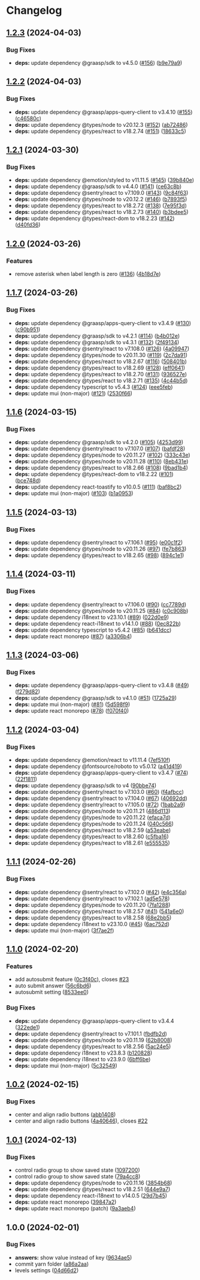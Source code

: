 # Changelog

## [1.2.3](https://github.com/graasp/graasp-app-likert-scale/compare/v1.2.2...v1.2.3) (2024-04-03)


### Bug Fixes

* **deps:** update dependency @graasp/sdk to v4.5.0 ([#156](https://github.com/graasp/graasp-app-likert-scale/issues/156)) ([b9e79a9](https://github.com/graasp/graasp-app-likert-scale/commit/b9e79a9bbebd830849c8f61d6cb2bd5fef5fd262))

## [1.2.2](https://github.com/graasp/graasp-app-likert-scale/compare/v1.2.1...v1.2.2) (2024-04-03)


### Bug Fixes

* **deps:** update dependency @graasp/apps-query-client to v3.4.10 ([#155](https://github.com/graasp/graasp-app-likert-scale/issues/155)) ([c46580c](https://github.com/graasp/graasp-app-likert-scale/commit/c46580c8c3798f924bce64ad38f964c13f6b327b))
* **deps:** update dependency @types/node to v20.12.3 ([#152](https://github.com/graasp/graasp-app-likert-scale/issues/152)) ([ab72486](https://github.com/graasp/graasp-app-likert-scale/commit/ab724863c9bb5fc83c3399e4c479a9009586e302))
* **deps:** update dependency @types/react to v18.2.74 ([#151](https://github.com/graasp/graasp-app-likert-scale/issues/151)) ([18633c5](https://github.com/graasp/graasp-app-likert-scale/commit/18633c57aba997b06fca7ea29226e219991e64c5))

## [1.2.1](https://github.com/graasp/graasp-app-likert-scale/compare/v1.2.0...v1.2.1) (2024-03-30)


### Bug Fixes

* **deps:** update dependency @emotion/styled to v11.11.5 ([#145](https://github.com/graasp/graasp-app-likert-scale/issues/145)) ([39b840e](https://github.com/graasp/graasp-app-likert-scale/commit/39b840e6411b4bafba7e6fb0519df14b699f726f))
* **deps:** update dependency @graasp/sdk to v4.4.0 ([#141](https://github.com/graasp/graasp-app-likert-scale/issues/141)) ([ce63c8b](https://github.com/graasp/graasp-app-likert-scale/commit/ce63c8bedffc8f041b7d912be1b491ab04987e9e))
* **deps:** update dependency @sentry/react to v7.109.0 ([#143](https://github.com/graasp/graasp-app-likert-scale/issues/143)) ([9c84f63](https://github.com/graasp/graasp-app-likert-scale/commit/9c84f631a3e0f82682e6745bd7ae757efe78aac4))
* **deps:** update dependency @types/node to v20.12.2 ([#146](https://github.com/graasp/graasp-app-likert-scale/issues/146)) ([b7893f5](https://github.com/graasp/graasp-app-likert-scale/commit/b7893f567f95b66f7c96bd9fb7f997a8667d81c1))
* **deps:** update dependency @types/react to v18.2.72 ([#138](https://github.com/graasp/graasp-app-likert-scale/issues/138)) ([7e95f3d](https://github.com/graasp/graasp-app-likert-scale/commit/7e95f3d8b6780bde52129be48e3f0854dfb9a5f7))
* **deps:** update dependency @types/react to v18.2.73 ([#140](https://github.com/graasp/graasp-app-likert-scale/issues/140)) ([b3bdee5](https://github.com/graasp/graasp-app-likert-scale/commit/b3bdee5617f86755eb9dd6b0b7ed8cd92f880fa2))
* **deps:** update dependency @types/react-dom to v18.2.23 ([#142](https://github.com/graasp/graasp-app-likert-scale/issues/142)) ([d40fd36](https://github.com/graasp/graasp-app-likert-scale/commit/d40fd368a1e860938a7e310385a92b8011d49609))

## [1.2.0](https://github.com/graasp/graasp-app-likert-scale/compare/v1.1.7...v1.2.0) (2024-03-26)


### Features

* remove asterisk when label length is zero ([#136](https://github.com/graasp/graasp-app-likert-scale/issues/136)) ([4b18d7e](https://github.com/graasp/graasp-app-likert-scale/commit/4b18d7ee4e61da78a408e94c395b69b2cde1dbd6))

## [1.1.7](https://github.com/graasp/graasp-app-likert-scale/compare/v1.1.6...v1.1.7) (2024-03-26)


### Bug Fixes

* **deps:** update dependency @graasp/apps-query-client to v3.4.9 ([#130](https://github.com/graasp/graasp-app-likert-scale/issues/130)) ([c90b951](https://github.com/graasp/graasp-app-likert-scale/commit/c90b95153d6e4db5e7fb53a9f27f032a1dba5004))
* **deps:** update dependency @graasp/sdk to v4.2.1 ([#114](https://github.com/graasp/graasp-app-likert-scale/issues/114)) ([b4b012e](https://github.com/graasp/graasp-app-likert-scale/commit/b4b012efa154b8e9e073c6493eda3f1eef60cd88))
* **deps:** update dependency @graasp/sdk to v4.3.1 ([#132](https://github.com/graasp/graasp-app-likert-scale/issues/132)) ([2f49134](https://github.com/graasp/graasp-app-likert-scale/commit/2f49134b55000af5128a38d67ecb760e5b1b66d4))
* **deps:** update dependency @sentry/react to v7.108.0 ([#126](https://github.com/graasp/graasp-app-likert-scale/issues/126)) ([4a09947](https://github.com/graasp/graasp-app-likert-scale/commit/4a09947152319a8edc9c6d4a221bc0621579dbde))
* **deps:** update dependency @types/node to v20.11.30 ([#119](https://github.com/graasp/graasp-app-likert-scale/issues/119)) ([2c7da91](https://github.com/graasp/graasp-app-likert-scale/commit/2c7da9110e295d1402a81748b5bcfe17c9831a42))
* **deps:** update dependency @types/react to v18.2.67 ([#116](https://github.com/graasp/graasp-app-likert-scale/issues/116)) ([508401b](https://github.com/graasp/graasp-app-likert-scale/commit/508401b62a845384b61611ae9b69bf6395548bf1))
* **deps:** update dependency @types/react to v18.2.69 ([#128](https://github.com/graasp/graasp-app-likert-scale/issues/128)) ([eff0641](https://github.com/graasp/graasp-app-likert-scale/commit/eff0641830d11c631f52a4f45fa71f2c3dccaafd))
* **deps:** update dependency @types/react to v18.2.70 ([#131](https://github.com/graasp/graasp-app-likert-scale/issues/131)) ([936527e](https://github.com/graasp/graasp-app-likert-scale/commit/936527e736d45ad746a201edc203965ab8bc863f))
* **deps:** update dependency @types/react to v18.2.71 ([#135](https://github.com/graasp/graasp-app-likert-scale/issues/135)) ([4c44b5d](https://github.com/graasp/graasp-app-likert-scale/commit/4c44b5dd4a38e356ccbbccf7a17e488ce7ed0bff))
* **deps:** update dependency typescript to v5.4.3 ([#124](https://github.com/graasp/graasp-app-likert-scale/issues/124)) ([eee5feb](https://github.com/graasp/graasp-app-likert-scale/commit/eee5feb6eacf660c5e5c15504f8bb9671e7bd361))
* **deps:** update mui (non-major) ([#121](https://github.com/graasp/graasp-app-likert-scale/issues/121)) ([2530f66](https://github.com/graasp/graasp-app-likert-scale/commit/2530f66aa570f46b9c7f7b31510946ea3f7016e4))

## [1.1.6](https://github.com/graasp/graasp-app-likert-scale/compare/v1.1.5...v1.1.6) (2024-03-15)


### Bug Fixes

* **deps:** update dependency @graasp/sdk to v4.2.0 ([#105](https://github.com/graasp/graasp-app-likert-scale/issues/105)) ([4253d99](https://github.com/graasp/graasp-app-likert-scale/commit/4253d99525b8edf322d95b399485c649b4acb945))
* **deps:** update dependency @sentry/react to v7.107.0 ([#107](https://github.com/graasp/graasp-app-likert-scale/issues/107)) ([bafdf28](https://github.com/graasp/graasp-app-likert-scale/commit/bafdf28f440ddc62c4d6a3bf5fc005b1029e44fa))
* **deps:** update dependency @types/node to v20.11.27 ([#102](https://github.com/graasp/graasp-app-likert-scale/issues/102)) ([333c43e](https://github.com/graasp/graasp-app-likert-scale/commit/333c43eaf5c6cf4277f065a81944d4f85fc11bbd))
* **deps:** update dependency @types/node to v20.11.28 ([#110](https://github.com/graasp/graasp-app-likert-scale/issues/110)) ([8eb431e](https://github.com/graasp/graasp-app-likert-scale/commit/8eb431e0fd5ff3bb1c2374f0912b7a93f8c3fcc3))
* **deps:** update dependency @types/react to v18.2.66 ([#108](https://github.com/graasp/graasp-app-likert-scale/issues/108)) ([9bad1b4](https://github.com/graasp/graasp-app-likert-scale/commit/9bad1b436cfa9cc578eb7d5480c65abddd3943e8))
* **deps:** update dependency @types/react-dom to v18.2.22 ([#101](https://github.com/graasp/graasp-app-likert-scale/issues/101)) ([bce748d](https://github.com/graasp/graasp-app-likert-scale/commit/bce748d431be056feaa2fcdc9ba0f4e1d3d21202))
* **deps:** update dependency react-toastify to v10.0.5 ([#111](https://github.com/graasp/graasp-app-likert-scale/issues/111)) ([baf8bc2](https://github.com/graasp/graasp-app-likert-scale/commit/baf8bc273b98e402b0323d26f90c5c1c3f6972c9))
* **deps:** update mui (non-major) ([#103](https://github.com/graasp/graasp-app-likert-scale/issues/103)) ([b1a0953](https://github.com/graasp/graasp-app-likert-scale/commit/b1a0953273107511528c8e346abdf5a26d6d8629))

## [1.1.5](https://github.com/graasp/graasp-app-likert-scale/compare/v1.1.4...v1.1.5) (2024-03-13)


### Bug Fixes

* **deps:** update dependency @sentry/react to v7.106.1 ([#95](https://github.com/graasp/graasp-app-likert-scale/issues/95)) ([e00c1f2](https://github.com/graasp/graasp-app-likert-scale/commit/e00c1f215f8ff01a9d123f84fded6d278f819cc2))
* **deps:** update dependency @types/node to v20.11.26 ([#97](https://github.com/graasp/graasp-app-likert-scale/issues/97)) ([fe7b863](https://github.com/graasp/graasp-app-likert-scale/commit/fe7b863dc8eb1bc2a831396d875aeb0d17d43dbd))
* **deps:** update dependency @types/react to v18.2.65 ([#98](https://github.com/graasp/graasp-app-likert-scale/issues/98)) ([894c1e1](https://github.com/graasp/graasp-app-likert-scale/commit/894c1e14d03a63cba746c656a0cad51ddeb2691d))

## [1.1.4](https://github.com/graasp/graasp-app-likert-scale/compare/v1.1.3...v1.1.4) (2024-03-11)


### Bug Fixes

* **deps:** update dependency @sentry/react to v7.106.0 ([#90](https://github.com/graasp/graasp-app-likert-scale/issues/90)) ([cc7789d](https://github.com/graasp/graasp-app-likert-scale/commit/cc7789de5b00b7cfff5db47833efbcd130d330ef))
* **deps:** update dependency @types/node to v20.11.25 ([#84](https://github.com/graasp/graasp-app-likert-scale/issues/84)) ([c0c908b](https://github.com/graasp/graasp-app-likert-scale/commit/c0c908b588e1c2c6da1df800927dbd9c118fd196))
* **deps:** update dependency i18next to v23.10.1 ([#89](https://github.com/graasp/graasp-app-likert-scale/issues/89)) ([022d0e9](https://github.com/graasp/graasp-app-likert-scale/commit/022d0e9541498bfa60598e40943c2a95f976457f))
* **deps:** update dependency react-i18next to v14.1.0 ([#88](https://github.com/graasp/graasp-app-likert-scale/issues/88)) ([0ec822b](https://github.com/graasp/graasp-app-likert-scale/commit/0ec822b08d4af19bc91b935b17a505a8ed15e23f))
* **deps:** update dependency typescript to v5.4.2 ([#85](https://github.com/graasp/graasp-app-likert-scale/issues/85)) ([b641dcc](https://github.com/graasp/graasp-app-likert-scale/commit/b641dcc0baea3b9cb39d11a2eba2162e005d9763))
* **deps:** update react monorepo ([#87](https://github.com/graasp/graasp-app-likert-scale/issues/87)) ([a3306b4](https://github.com/graasp/graasp-app-likert-scale/commit/a3306b415f4422157202d27059efbdfbf2dca355))

## [1.1.3](https://github.com/graasp/graasp-app-likert-scale/compare/v1.1.2...v1.1.3) (2024-03-06)


### Bug Fixes

* **deps:** update dependency @graasp/apps-query-client to v3.4.8 ([#49](https://github.com/graasp/graasp-app-likert-scale/issues/49)) ([f279d82](https://github.com/graasp/graasp-app-likert-scale/commit/f279d82629f506b445de32fc296a32a3ba676368))
* **deps:** update dependency @graasp/sdk to v4.1.0 ([#51](https://github.com/graasp/graasp-app-likert-scale/issues/51)) ([1725a29](https://github.com/graasp/graasp-app-likert-scale/commit/1725a29bc969bbb1f886526682b141f322046db5))
* **deps:** update mui (non-major) ([#81](https://github.com/graasp/graasp-app-likert-scale/issues/81)) ([5d598f9](https://github.com/graasp/graasp-app-likert-scale/commit/5d598f9e9829550f4a9f9a6e97e01195f7c1f777))
* **deps:** update react monorepo ([#78](https://github.com/graasp/graasp-app-likert-scale/issues/78)) ([f070f40](https://github.com/graasp/graasp-app-likert-scale/commit/f070f40fc272c3163cec14c628e236f3939b5e13))

## [1.1.2](https://github.com/graasp/graasp-app-likert-scale/compare/v1.1.1...v1.1.2) (2024-03-04)


### Bug Fixes

* **deps:** update dependency @emotion/react to v11.11.4 ([7ef510f](https://github.com/graasp/graasp-app-likert-scale/commit/7ef510fa6409dc09af3c351079f685c00f8bea1d))
* **deps:** update dependency @fontsource/roboto to v5.0.12 ([a41d419](https://github.com/graasp/graasp-app-likert-scale/commit/a41d4196501ea66f95159946a3791f549bd30663))
* **deps:** update dependency @graasp/apps-query-client to v3.4.7 ([#74](https://github.com/graasp/graasp-app-likert-scale/issues/74)) ([22f1811](https://github.com/graasp/graasp-app-likert-scale/commit/22f1811684d00c85f75dcfc97b7558fb4eec6bcd))
* **deps:** update dependency @graasp/sdk to v4 ([90bbe74](https://github.com/graasp/graasp-app-likert-scale/commit/90bbe74224379cae533bd86a522a1ba03b26725d))
* **deps:** update dependency @sentry/react to v7.103.0 ([#60](https://github.com/graasp/graasp-app-likert-scale/issues/60)) ([f4afbcc](https://github.com/graasp/graasp-app-likert-scale/commit/f4afbcc3a8e2c73b7a5e47e7218e8deaa2df3ae3))
* **deps:** update dependency @sentry/react to v7.104.0 ([#67](https://github.com/graasp/graasp-app-likert-scale/issues/67)) ([40692dd](https://github.com/graasp/graasp-app-likert-scale/commit/40692dde6480f55e66e1c1a005e36675767ee2f9))
* **deps:** update dependency @sentry/react to v7.105.0 ([#72](https://github.com/graasp/graasp-app-likert-scale/issues/72)) ([1bab2a9](https://github.com/graasp/graasp-app-likert-scale/commit/1bab2a9cb1bd28ccf1348329ea5a0ccfbbc2eafb))
* **deps:** update dependency @types/node to v20.11.21 ([486d113](https://github.com/graasp/graasp-app-likert-scale/commit/486d1136b4dfdd1e147e1c4a95e346372b6b42f7))
* **deps:** update dependency @types/node to v20.11.22 ([efaca7d](https://github.com/graasp/graasp-app-likert-scale/commit/efaca7df0d5e9702ece9e3b47dbeab9949a56388))
* **deps:** update dependency @types/node to v20.11.24 ([040c566](https://github.com/graasp/graasp-app-likert-scale/commit/040c5664d4be8af890b9263869d5b032495788bf))
* **deps:** update dependency @types/react to v18.2.59 ([a53eabe](https://github.com/graasp/graasp-app-likert-scale/commit/a53eabe68ad5c4b0c0d2634de5ab82de507483aa))
* **deps:** update dependency @types/react to v18.2.60 ([c5fba16](https://github.com/graasp/graasp-app-likert-scale/commit/c5fba16fe459b1bbdd446b0747b041b74fe0a5b8))
* **deps:** update dependency @types/react to v18.2.61 ([e555535](https://github.com/graasp/graasp-app-likert-scale/commit/e555535d8dabc65d98132e191384b63a528dc440))

## [1.1.1](https://github.com/graasp/graasp-app-likert-scale/compare/v1.1.0...v1.1.1) (2024-02-26)


### Bug Fixes

* **deps:** update dependency @sentry/react to v7.102.0 ([#42](https://github.com/graasp/graasp-app-likert-scale/issues/42)) ([e4c356a](https://github.com/graasp/graasp-app-likert-scale/commit/e4c356a5857d026ae6a767590be3bd145e7d722a))
* **deps:** update dependency @sentry/react to v7.102.1 ([ad5e578](https://github.com/graasp/graasp-app-likert-scale/commit/ad5e5784f333b9d6a61b21a35347b14a08d4e149))
* **deps:** update dependency @types/node to v20.11.20 ([7fa1288](https://github.com/graasp/graasp-app-likert-scale/commit/7fa1288b58b6404ad97e35de044883d5b22ec8a5))
* **deps:** update dependency @types/react to v18.2.57 ([#41](https://github.com/graasp/graasp-app-likert-scale/issues/41)) ([541a6e0](https://github.com/graasp/graasp-app-likert-scale/commit/541a6e0e458de573b81ea33b9555f0ea18f7fae1))
* **deps:** update dependency @types/react to v18.2.58 ([68e2bb5](https://github.com/graasp/graasp-app-likert-scale/commit/68e2bb57e2a5032320ffed26337246cfb1aebc3e))
* **deps:** update dependency i18next to v23.10.0 ([#45](https://github.com/graasp/graasp-app-likert-scale/issues/45)) ([6ac752d](https://github.com/graasp/graasp-app-likert-scale/commit/6ac752d7cd3caf43bb6f952e525516db97978308))
* **deps:** update mui (non-major) ([3f7ae2f](https://github.com/graasp/graasp-app-likert-scale/commit/3f7ae2f60b80330f11efa247b886451f1c38afc4))

## [1.1.0](https://github.com/graasp/graasp-app-likert-scale/compare/v1.0.2...v1.1.0) (2024-02-20)


### Features

* add autosubmit feature ([0c3f40c](https://github.com/graasp/graasp-app-likert-scale/commit/0c3f40c72395e18bc56365df3da6ad3c172ad42e)), closes [#23](https://github.com/graasp/graasp-app-likert-scale/issues/23)
* auto submit answer ([56c6bd6](https://github.com/graasp/graasp-app-likert-scale/commit/56c6bd613e84334094c1dcfae05bc450943cc72c))
* autosubmit setting ([8533ee0](https://github.com/graasp/graasp-app-likert-scale/commit/8533ee020b55e1420c7254729983105b1b0d6fd1))


### Bug Fixes

* **deps:** update dependency @graasp/apps-query-client to v3.4.4 ([322ede1](https://github.com/graasp/graasp-app-likert-scale/commit/322ede15b6b13d65206eccb9d4d9be4b07cc7ceb))
* **deps:** update dependency @sentry/react to v7.101.1 ([fbdfb2d](https://github.com/graasp/graasp-app-likert-scale/commit/fbdfb2d13418c3d9a954267470943f4ba3933143))
* **deps:** update dependency @types/node to v20.11.19 ([62b8008](https://github.com/graasp/graasp-app-likert-scale/commit/62b8008b9b7990f97f4e10ab22bd4b49184c402e))
* **deps:** update dependency @types/react to v18.2.56 ([5ac24e5](https://github.com/graasp/graasp-app-likert-scale/commit/5ac24e5408720524a0f85b7b740a0093ea176935))
* **deps:** update dependency i18next to v23.8.3 ([b120828](https://github.com/graasp/graasp-app-likert-scale/commit/b120828918848f8642669df077a2c01e2b35ad29))
* **deps:** update dependency i18next to v23.9.0 ([6bff6be](https://github.com/graasp/graasp-app-likert-scale/commit/6bff6beea60f03ee47d2b0d08e88256393ebedf1))
* **deps:** update mui (non-major) ([5c32549](https://github.com/graasp/graasp-app-likert-scale/commit/5c3254959aa3294a7687b0d33672828b51a3039b))

## [1.0.2](https://github.com/graasp/graasp-app-likert-scale/compare/v1.0.1...v1.0.2) (2024-02-15)


### Bug Fixes

* center and align radio buttons ([abb1408](https://github.com/graasp/graasp-app-likert-scale/commit/abb14083146d786044e673df3d07d3d77a36a044))
* center and align radio buttons ([4a40646](https://github.com/graasp/graasp-app-likert-scale/commit/4a40646c47f2a40a2602b63b65c646cc4dccccee)), closes [#22](https://github.com/graasp/graasp-app-likert-scale/issues/22)

## [1.0.1](https://github.com/graasp/graasp-app-likert-scale/compare/v1.0.0...v1.0.1) (2024-02-13)


### Bug Fixes

* control radio group to show saved state ([1097200](https://github.com/graasp/graasp-app-likert-scale/commit/1097200a0830cf6f2e9e978a6259b0dca3b26233))
* control radio group to show saved state ([79a4cc8](https://github.com/graasp/graasp-app-likert-scale/commit/79a4cc8389bb7faddf89db20dc6bdb77399a1ed9))
* **deps:** update dependency @types/node to v20.11.16 ([3854b68](https://github.com/graasp/graasp-app-likert-scale/commit/3854b68f0270588c09d888b54425e1683c4507a1))
* **deps:** update dependency @types/react to v18.2.51 ([644e9a7](https://github.com/graasp/graasp-app-likert-scale/commit/644e9a7a47f987d839c476b7ca9aa2421e173fb1))
* **deps:** update dependency react-i18next to v14.0.5 ([29d7b45](https://github.com/graasp/graasp-app-likert-scale/commit/29d7b450bcbafaa3480b8b330d9640edd20c55e5))
* **deps:** update react monorepo ([39847a2](https://github.com/graasp/graasp-app-likert-scale/commit/39847a2fb5a892b3f33975d19a3e778a7be2f2a2))
* **deps:** update react monorepo (patch) ([9a3aeb4](https://github.com/graasp/graasp-app-likert-scale/commit/9a3aeb48b86eb2f90280bf9d071fc23dd1c8f837))

## 1.0.0 (2024-02-01)


### Bug Fixes

* **answers:** show value instead of key ([9634ae5](https://github.com/graasp/graasp-app-likert-scale/commit/9634ae5df717bde4700322f5d45e270396a4cdf2))
* commit yarn folder ([a86a2aa](https://github.com/graasp/graasp-app-likert-scale/commit/a86a2aad5d9e2498c7421532c38d7173dbeb58e0))
* levels settings ([04d66d2](https://github.com/graasp/graasp-app-likert-scale/commit/04d66d2c419fe0f5eab07cb127493ad10e975cb3))
